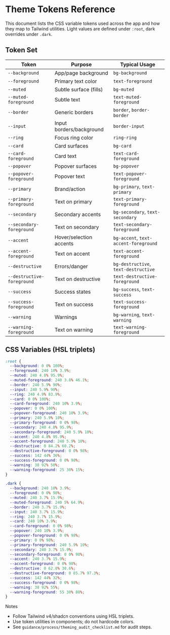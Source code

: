 # Theme Tokens Reference

This document lists the CSS variable tokens used across the app and how they map to Tailwind utilities. Light values are defined under `:root`, dark overrides under `.dark`.

## Token Set

| Token                      | Purpose                  | Typical Usage                         |
| -------------------------- | ------------------------ | ------------------------------------- |
| `--background`             | App/page background      | `bg-background`                       |
| `--foreground`             | Primary text color       | `text-foreground`                     |
| `--muted`                  | Subtle surface (fills)   | `bg-muted`                            |
| `--muted-foreground`       | Subtle text              | `text-muted-foreground`               |
| `--border`                 | Generic borders          | `border`, `border-border`             |
| `--input`                  | Input borders/background | `border-input`                        |
| `--ring`                   | Focus ring color         | `ring-ring`                           |
| `--card`                   | Card surfaces            | `bg-card`                             |
| `--card-foreground`        | Card text                | `text-card-foreground`                |
| `--popover`                | Popover surfaces         | `bg-popover`                          |
| `--popover-foreground`     | Popover text             | `text-popover-foreground`             |
| `--primary`                | Brand/action             | `bg-primary`, `text-primary`          |
| `--primary-foreground`     | Text on primary          | `text-primary-foreground`             |
| `--secondary`              | Secondary accents        | `bg-secondary`, `text-secondary`      |
| `--secondary-foreground`   | Text on secondary        | `text-secondary-foreground`           |
| `--accent`                 | Hover/selection accents  | `bg-accent`, `text-accent-foreground` |
| `--accent-foreground`      | Text on accent           | `text-accent-foreground`              |
| `--destructive`            | Errors/danger            | `bg-destructive`, `text-destructive`  |
| `--destructive-foreground` | Text on destructive      | `text-destructive-foreground`         |
| `--success`                | Success states           | `bg-success`, `text-success`          |
| `--success-foreground`     | Text on success          | `text-success-foreground`             |
| `--warning`                | Warnings                 | `bg-warning`, `text-warning`          |
| `--warning-foreground`     | Text on warning          | `text-warning-foreground`             |

## CSS Variables (HSL triplets)

```css
:root {
  --background: 0 0% 100%;
  --foreground: 240 10% 3.9%;
  --muted: 240 4.8% 95.9%;
  --muted-foreground: 240 3.8% 46.1%;
  --border: 240 5.9% 90%;
  --input: 240 5.9% 90%;
  --ring: 240 4.9% 83.9%;
  --card: 0 0% 100%;
  --card-foreground: 240 10% 3.9%;
  --popover: 0 0% 100%;
  --popover-foreground: 240 10% 3.9%;
  --primary: 240 5.9% 10%;
  --primary-foreground: 0 0% 98%;
  --secondary: 240 4.8% 95.9%;
  --secondary-foreground: 240 5.9% 10%;
  --accent: 240 4.8% 95.9%;
  --accent-foreground: 240 5.9% 10%;
  --destructive: 0 84.2% 60.2%;
  --destructive-foreground: 0 0% 98%;
  --success: 142 44% 36%;
  --success-foreground: 0 0% 98%;
  --warning: 38 92% 50%;
  --warning-foreground: 25 30% 15%;
}

.dark {
  --background: 240 10% 3.9%;
  --foreground: 0 0% 98%;
  --muted: 240 3.7% 15.9%;
  --muted-foreground: 240 5% 64.9%;
  --border: 240 3.7% 15.9%;
  --input: 240 3.7% 15.9%;
  --ring: 240 3.7% 15.9%;
  --card: 240 10% 3.9%;
  --card-foreground: 0 0% 98%;
  --popover: 240 10% 3.9%;
  --popover-foreground: 0 0% 98%;
  --primary: 0 0% 98%;
  --primary-foreground: 240 5.9% 10%;
  --secondary: 240 3.7% 15.9%;
  --secondary-foreground: 0 0% 98%;
  --accent: 240 3.7% 15.9%;
  --accent-foreground: 0 0% 98%;
  --destructive: 0 62.8% 30.6%;
  --destructive-foreground: 0 85.7% 97.3%;
  --success: 142 44% 32%;
  --success-foreground: 0 0% 98%;
  --warning: 38 92% 55%;
  --warning-foreground: 55 30% 88%;
}
```

Notes

- Follow Tailwind v4/shadcn conventions using HSL triplets.
- Use token utilities in components; do not hardcode colors.
- See `guidance/process/theming_audit_checklist.md` for audit steps.
